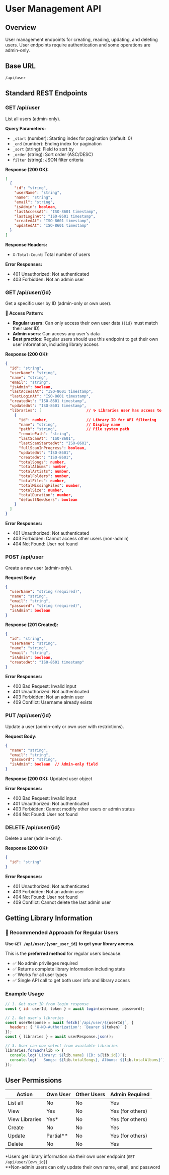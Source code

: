 # User Management API

## Overview
User management endpoints for creating, reading, updating, and deleting users. User endpoints require authentication and some operations are admin-only.

## Base URL
`/api/user`

## Standard REST Endpoints

### GET /api/user
List all users (admin-only).

**Query Parameters:**
- `_start` (number): Starting index for pagination (default: 0)
- `_end` (number): Ending index for pagination
- `_sort` (string): Field to sort by
- `_order` (string): Sort order (ASC/DESC)
- `filter` (string): JSON filter criteria

**Response (200 OK):**
```json
[
  {
    "id": "string",
    "userName": "string",
    "name": "string",
    "email": "string",
    "isAdmin": boolean,
    "lastAccessAt": "ISO-8601 timestamp",
    "lastLoginAt": "ISO-8601 timestamp",
    "createdAt": "ISO-8601 timestamp",
    "updatedAt": "ISO-8601 timestamp"
  }
]
```

**Response Headers:**
- `X-Total-Count`: Total number of users

**Error Responses:**
- 401 Unauthorized: Not authenticated
- 403 Forbidden: Not an admin user

### GET /api/user/{id}
Get a specific user by ID (admin-only or own user).

**🔑 Access Pattern:**
- **Regular users**: Can only access their own user data (`{id}` must match their user ID)
- **Admin users**: Can access any user's data
- **Best practice**: Regular users should use this endpoint to get their own user information, including library access

**Response (200 OK):**
```json
{
  "id": "string",
  "userName": "string",
  "name": "string",
  "email": "string",
  "isAdmin": boolean,
  "lastAccessAt": "ISO-8601 timestamp",
  "lastLoginAt": "ISO-8601 timestamp",
  "createdAt": "ISO-8601 timestamp",
  "updatedAt": "ISO-8601 timestamp",
  "libraries": [                    // ✨ Libraries user has access to
    {
      "id": number,                 // Library ID for API filtering
      "name": "string",             // Display name
      "path": "string",             // File system path
      "remotePath": "string",
      "lastScanAt": "ISO-8601",
      "lastScanStartedAt": "ISO-8601",
      "fullScanInProgress": boolean,
      "updatedAt": "ISO-8601",
      "createdAt": "ISO-8601",
      "totalSongs": number,
      "totalAlbums": number,
      "totalArtists": number,
      "totalFolders": number,
      "totalFiles": number,
      "totalMissingFiles": number,
      "totalSize": number,
      "totalDuration": number,
      "defaultNewUsers": boolean
    }
  ]
}
```

**Error Responses:**
- 401 Unauthorized: Not authenticated
- 403 Forbidden: Cannot access other users (non-admin)
- 404 Not Found: User not found

### POST /api/user
Create a new user (admin-only).

**Request Body:**
```json
{
  "userName": "string (required)",
  "name": "string",
  "email": "string",
  "password": "string (required)",
  "isAdmin": boolean
}
```

**Response (201 Created):**
```json
{
  "id": "string",
  "userName": "string",
  "name": "string",
  "email": "string",
  "isAdmin": boolean,
  "createdAt": "ISO-8601 timestamp"
}
```

**Error Responses:**
- 400 Bad Request: Invalid input
- 401 Unauthorized: Not authenticated
- 403 Forbidden: Not an admin user
- 409 Conflict: Username already exists

### PUT /api/user/{id}
Update a user (admin-only or own user with restrictions).

**Request Body:**
```json
{
  "name": "string",
  "email": "string",
  "password": "string",
  "isAdmin": boolean  // Admin-only field
}
```

**Response (200 OK):**
Updated user object

**Error Responses:**
- 400 Bad Request: Invalid input
- 401 Unauthorized: Not authenticated
- 403 Forbidden: Cannot modify other users or admin status
- 404 Not Found: User not found

### DELETE /api/user/{id}
Delete a user (admin-only).

**Response (200 OK):**
```json
{
  "id": "string"
}
```

**Error Responses:**
- 401 Unauthorized: Not authenticated
- 403 Forbidden: Not an admin user
- 404 Not Found: User not found
- 409 Conflict: Cannot delete the last admin user

## Getting Library Information

### 🎯 Recommended Approach for Regular Users
**Use `GET /api/user/{your_user_id}` to get your library access.**

This is the **preferred method** for regular users because:
- ✅ No admin privileges required
- ✅ Returns complete library information including stats
- ✅ Works for all user types
- ✅ Single API call to get both user info and library access

### Example Usage
```javascript
// 1. Get user ID from login response
const { id: userId, token } = await login(username, password);

// 2. Get user's libraries
const userResponse = await fetch(`/api/user/${userId}`, {
  headers: { 'X-ND-Authorization': `Bearer ${token}` }
});
const { libraries } = await userResponse.json();

// 3. User can now select from available libraries
libraries.forEach(lib => {
  console.log(`Library: ${lib.name} (ID: ${lib.id})`);
  console.log(`  Songs: ${lib.totalSongs}, Albums: ${lib.totalAlbums}`);
});
```

## User Permissions

| Action | Own User | Other Users | Admin Required |
|--------|----------|-------------|----------------|
| List all | No | No | Yes |
| View | Yes | No | Yes (for others) |
| View Libraries | Yes* | No | Yes (for others) |
| Create | No | No | Yes |
| Update | Partial** | No | Yes (for others) |
| Delete | No | No | Yes |

*Users get library information via their own user endpoint (`GET /api/user/{own_id}`)  
**Non-admin users can only update their own name, email, and password